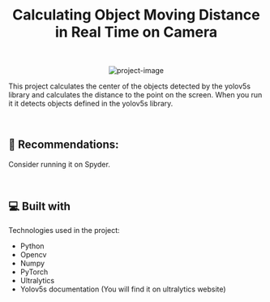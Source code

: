 <h1 align="center" id="title">Calculating Object Moving Distance in Real Time on Camera</h1><br>

<p align="center"><img src="https://socialify.git.ci/qrumpy/Calculating-Object-Moving-Distance-in-Real-Time-on-Camera/image?forks=1&amp;issues=1&amp;language=1&amp;name=1&amp;owner=1&amp;pattern=Solid&amp;pulls=1&amp;stargazers=1&amp;theme=Dark" alt="project-image"></p>

<p id="description">This project calculates the center of the objects detected by the yolov5s library and calculates the distance to the point on the screen. When you run it it detects objects defined in the yolov5s library.</p><br>



<h2>🍰 Recommendations:</h2>

Consider running it on Spyder.

  
  
<br><h2>💻 Built with</h2>

Technologies used in the project:

*   Python
*   Opencv
*   Numpy
*   PyTorch
*   Ultralytics
*   Yolov5s documentation (You will find it on ultralytics website)
